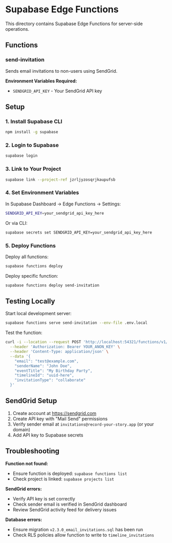 # Supabase Edge Functions

This directory contains Supabase Edge Functions for server-side operations.

## Functions

### send-invitation

Sends email invitations to non-users using SendGrid.

**Environment Variables Required:**
- `SENDGRID_API_KEY` - Your SendGrid API key

## Setup

### 1. Install Supabase CLI

```bash
npm install -g supabase
```

### 2. Login to Supabase

```bash
supabase login
```

### 3. Link to Your Project

```bash
supabase link --project-ref jzrljyzosqrjkaupufsb
```

### 4. Set Environment Variables

In Supabase Dashboard → Edge Functions → Settings:

```bash
SENDGRID_API_KEY=your_sendgrid_api_key_here
```

Or via CLI:

```bash
supabase secrets set SENDGRID_API_KEY=your_sendgrid_api_key_here
```

### 5. Deploy Functions

Deploy all functions:

```bash
supabase functions deploy
```

Deploy specific function:

```bash
supabase functions deploy send-invitation
```

## Testing Locally

Start local development server:

```bash
supabase functions serve send-invitation --env-file .env.local
```

Test the function:

```bash
curl -i --location --request POST 'http://localhost:54321/functions/v1/send-invitation' \
  --header 'Authorization: Bearer YOUR_ANON_KEY' \
  --header 'Content-Type: application/json' \
  --data '{
    "email": "test@example.com",
    "senderName": "John Doe",
    "eventTitle": "My Birthday Party",
    "timelineId": "uuid-here",
    "invitationType": "collaborate"
  }'
```

## SendGrid Setup

1. Create account at https://sendgrid.com
2. Create API key with "Mail Send" permissions
3. Verify sender email at `invitations@record-your-story.app` (or your domain)
4. Add API key to Supabase secrets

## Troubleshooting

**Function not found:**
- Ensure function is deployed: `supabase functions list`
- Check project is linked: `supabase projects list`

**SendGrid errors:**
- Verify API key is set correctly
- Check sender email is verified in SendGrid dashboard
- Review SendGrid activity feed for delivery issues

**Database errors:**
- Ensure migration `v2.3.0_email_invitations.sql` has been run
- Check RLS policies allow function to write to `timeline_invitations`
